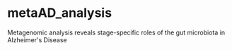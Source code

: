 # metaAD_analysis
Metagenomic analysis reveals stage-specific roles of  the gut microbiota in Alzheimer's Disease 
